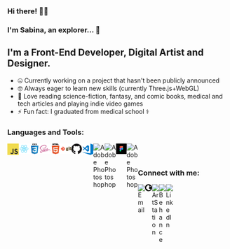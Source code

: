 ### Hi there! 🖖🏼
### I'm Sabina, an explorer... 🚀

## I'm a Front-End Developer, Digital Artist and Designer.

- 🤐 Currently working on a project that hasn't been publicly announced
- 🤓 Always eager to learn new skills (currently Three.js+WebGL)
- 💜 Love reading science-fiction, fantasy, and comic books, medical and tech articles and playing indie video games
- ⚡ Fun fact: I graduated from medical school ⚕️



### Languages and Tools:

<img align="left" alt="JavaScript" width="26px" src="https://raw.githubusercontent.com/github/explore/80688e429a7d4ef2fca1e82350fe8e3517d3494d/topics/javascript/javascript.png" />
<img align="left" alt="React" width="24px" src="https://raw.githubusercontent.com/github/explore/80688e429a7d4ef2fca1e82350fe8e3517d3494d/topics/react/react.png" />
<img align="left" alt="CSS3" width="24px" src="https://raw.githubusercontent.com/github/explore/80688e429a7d4ef2fca1e82350fe8e3517d3494d/topics/css/css.png" />
<img align="left" alt="Sass" width="24px" src="https://raw.githubusercontent.com/github/explore/80688e429a7d4ef2fca1e82350fe8e3517d3494d/topics/sass/sass.png" />
<img align="left" alt="HTML5" width="24px" src="https://raw.githubusercontent.com/github/explore/80688e429a7d4ef2fca1e82350fe8e3517d3494d/topics/html/html.png" />
<img align="left" alt="Git" width="24px" src="https://raw.githubusercontent.com/github/explore/80688e429a7d4ef2fca1e82350fe8e3517d3494d/topics/git/git.png" />
<img align="left" alt="GitHub" width="24px" src="https://raw.githubusercontent.com/github/explore/78df643247d429f6cc873026c0622819ad797942/topics/github/github.png" />
<img align="left" alt="Visual Studio Code" width="26px" src="https://raw.githubusercontent.com/github/explore/80688e429a7d4ef2fca1e82350fe8e3517d3494d/topics/visual-studio-code/visual-studio-code.png" />
<img align="left" alt="Adobe Photoshop" width="26px" src="https://cdn.jsdelivr.net/npm/simple-icons@v3/icons/adobephotoshop.svg" />
<img align="left" alt="Adobe Photoshop" width="26px" src="https://cdn.jsdelivr.net/npm/simple-icons@v3/icons/adobeillustrator.svg" />
<img align="left" alt="Figma" width="24px" src="https://raw.githubusercontent.com/github/explore/05d0f0dfceafd861bdf2b53559399dae7b2e2d8b/topics/figma/figma.png" />
<img align="left" alt="Adobe Photoshop" width="26px" src="https://cdn.jsdelivr.net/npm/simple-icons@v3/icons/adobeaftereffects.svg" />

<br />
<br />

### Connect with me:

[<img align="left" alt="Email" width="16px" src="https://cdn.jsdelivr.net/npm/simple-icons@v3/icons/gmail.svg" />][email]
[<img align="left" alt="Website" width="16px" src="https://raw.githubusercontent.com/iconic/open-iconic/master/svg/globe.svg" />][website]
[<img align="left" alt="ArtStation" width="16px" src="https://cdn.jsdelivr.net/npm/simple-icons@v3/icons/artstation.svg" />][artstation]
[<img align="left" alt="Behance" width="16px" src="https://cdn.jsdelivr.net/npm/simple-icons@v3/icons/behance.svg" />][behance]
[<img align="left" alt="LinkedIn" width="16px" src="https://cdn.jsdelivr.net/npm/simple-icons@v3/icons/linkedin.svg" />][linkedin]

[email]: mailto:sabina.abbasova2909@gmail.com
[website]: https://sabinaabbasova-new.netlify.app
[artstation]: https://www.artstation.com/sabinaabbasova
[behance]: https://www.behance.net/sabinaabbasova
[linkedin]: https://www.linkedin.com/in/sabinaabbasova
